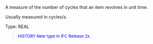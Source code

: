 A measure of the number of cycles that an item revolves in unit time.

Usually measured in cycles/s.

Type: REAL

> <font size="-1" color="#0000FF">HISTORY New type in IFC Release 2x.
</font>